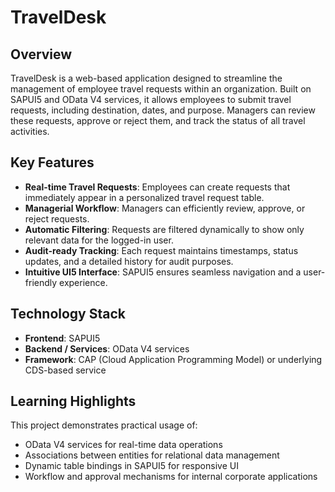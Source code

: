# TravelDesk

## Overview
TravelDesk is a web-based application designed to streamline the management of employee travel requests within an organization. Built on SAPUI5 and OData V4 services, it allows employees to submit travel requests, including destination, dates, and purpose. Managers can review these requests, approve or reject them, and track the status of all travel activities.

## Key Features
- **Real-time Travel Requests**: Employees can create requests that immediately appear in a personalized travel request table.  
- **Managerial Workflow**: Managers can efficiently review, approve, or reject requests.  
- **Automatic Filtering**: Requests are filtered dynamically to show only relevant data for the logged-in user.  
- **Audit-ready Tracking**: Each request maintains timestamps, status updates, and a detailed history for audit purposes.  
- **Intuitive UI5 Interface**: SAPUI5 ensures seamless navigation and a user-friendly experience.

## Technology Stack
- **Frontend**: SAPUI5  
- **Backend / Services**: OData V4 services  
- **Framework**: CAP (Cloud Application Programming Model) or underlying CDS-based service  

## Learning Highlights
This project demonstrates practical usage of:  
- OData V4 services for real-time data operations  
- Associations between entities for relational data management  
- Dynamic table bindings in SAPUI5 for responsive UI  
- Workflow and approval mechanisms for internal corporate applications
